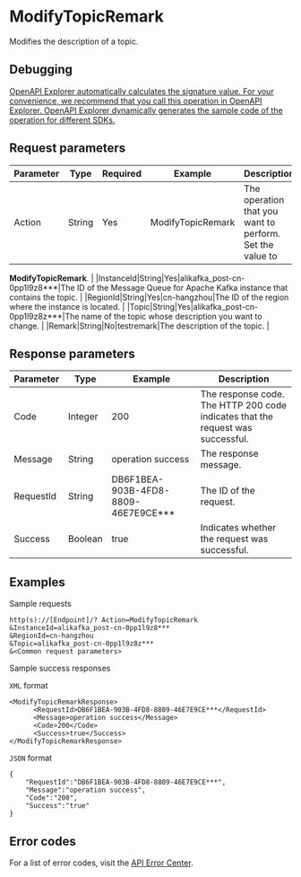 # ModifyTopicRemark

Modifies the description of a topic.

## Debugging

[OpenAPI Explorer automatically calculates the signature value. For your convenience, we recommend that you call this operation in OpenAPI Explorer. OpenAPI Explorer dynamically generates the sample code of the operation for different SDKs.](https://api.aliyun.com/#product=alikafka&api=ModifyTopicRemark&type=RPC&version=2019-09-16)

## Request parameters

|Parameter|Type|Required|Example|Description|
|---------|----|--------|-------|-----------|
|Action|String|Yes|ModifyTopicRemark|The operation that you want to perform. Set the value to

 **ModifyTopicRemark**. |
|InstanceId|String|Yes|alikafka\_post-cn-0pp1l9z8\*\*\*|The ID of the Message Queue for Apache Kafka instance that contains the topic. |
|RegionId|String|Yes|cn-hangzhou|The ID of the region where the instance is located. |
|Topic|String|Yes|alikafka\_post-cn-0pp1l9z8z\*\*\*|The name of the topic whose description you want to change. |
|Remark|String|No|testremark|The description of the topic. |

## Response parameters

|Parameter|Type|Example|Description|
|---------|----|-------|-----------|
|Code|Integer|200|The response code. The HTTP 200 code indicates that the request was successful. |
|Message|String|operation success|The response message. |
|RequestId|String|DB6F1BEA-903B-4FD8-8809-46E7E9CE\*\*\*|The ID of the request. |
|Success|Boolean|true|Indicates whether the request was successful. |

## Examples

Sample requests

```
http(s)://[Endpoint]/? Action=ModifyTopicRemark
&InstanceId=alikafka_post-cn-0pp1l9z8***
&RegionId=cn-hangzhou
&Topic=alikafka_post-cn-0pp1l9z8z***
&<Common request parameters>
```

Sample success responses

`XML` format

```
<ModifyTopicRemarkResponse>
      <RequestId>DB6F1BEA-903B-4FD8-8809-46E7E9CE***</RequestId>
      <Message>operation success</Message>
      <Code>200</Code>
      <Success>true</Success>
</ModifyTopicRemarkResponse>
```

`JSON` format

```
{
    "RequestId":"DB6F1BEA-903B-4FD8-8809-46E7E9CE***",
    "Message":"operation success",
    "Code":"200",
    "Success":"true"
}
```

## Error codes

For a list of error codes, visit the [API Error Center](https://error-center.alibabacloud.com/status/product/alikafka).

